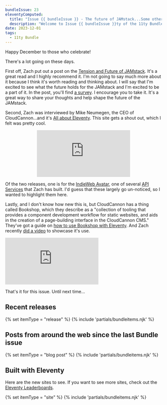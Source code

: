 ```yaml
---
bundleIssue: 23
eleventyComputed:
  title: "Issue {{ bundleIssue }} - The future of JAMstack...Some other cool stuff...And 2 releases, 1 starter, 14 posts, and 8 sites to see."
  description: "Welcome to Issue {{ bundleIssue }}ty of the 11ty Bundle."
date: 2023-12-01
tags:
  - 11ty Bundle
---
```


Happy December to those who celebrate!

There's a lot going on these days.

First off, Zach put out a post on the [Tension and Future of JAMstack](https://www.zachleat.com/web/jamstack-future/). It's a great read and I highly recommend it. I'm not going to say much more about it because I think it's worth reading and thinking about. I will say that I'm excited to see what the future holds for the JAMstack and I'm excited to be a part of it. In the post, you'll find [a survey](https://thefutureofjamstack.org/). I encourage you to take it. It's a great way to share your thoughts and help shape the future of the JAMstack.

Second, Zach was interviewed by Mike Neumegen, the CEO of CloudCannon...and it's [All about Eleventy](https://www.youtube.com/watch?v=mZUTXX13X-I). This site gets a shout out, which I felt was pretty cool.

<div class="iframe-wrapper">
<iframe style="display:block; margin:0 auto 1em auto;" src="https://www.youtube.com/embed/mZUTXX13X-I?si=_jc43SX9Sv3Sn39C" title="YouTube video player" frameborder="0" allow="accelerometer; autoplay; clipboard-write; encrypted-media; gyroscope; picture-in-picture; web-share" allowfullscreen></iframe>
</div>

Of the two releases, one is for the [IndieWeb Avatar](https://www.11ty.dev/docs/services/indieweb-avatar/), one of several [API Services](https://www.11ty.dev/docs/api-services/) that Zach has built. I'd guess that these largely go un-noticed, so I wanted to highlight them here.

Lastly, and I don't know how new this is, but CloudCannon has a thing called Bookshop, which they describe as a "collection of tooling that provides a component development workflow for static websites, and aids in the creation of a page-building interface in the CloudCannon CMS." They've got a guide on [how to use Bookshop with Eleventy](https://cloudcannon.com/documentation/guides/bookshop-eleventy-guide/). And Zach recently [did a video](https://www.youtube.com/watch?v=AsWt6BTjzyk) to showcase it's use.

<iframe src="https://www.youtube.com/embed/AsWt6BTjzyk?si=3dsVT3N9G55zWdQ6" title="YouTube video player" frameborder="0" allow="accelerometer; autoplay; clipboard-write; encrypted-media; gyroscope; picture-in-picture; web-share" allowfullscreen></iframe>

That's it for this issue. Until next time...

<div id="releases"></div>

## Recent releases

{% set itemType = "release" %}
{% include 'partials/bundleitems.njk' %}

<div id="newposts"></div>

## Posts from around the web since the last Bundle issue

{% set itemType = "blog post" %}
{% include 'partials/bundleitems.njk' %}

<div id="sites"></div>

## Built with Eleventy

Here are the new sites to see. If you want to see more sites, check out the [Eleventy Leaderboards](https://www.11ty.dev/speedlify/).

{% set itemType = "site" %}
{% include 'partials/bundleitems.njk' %}
